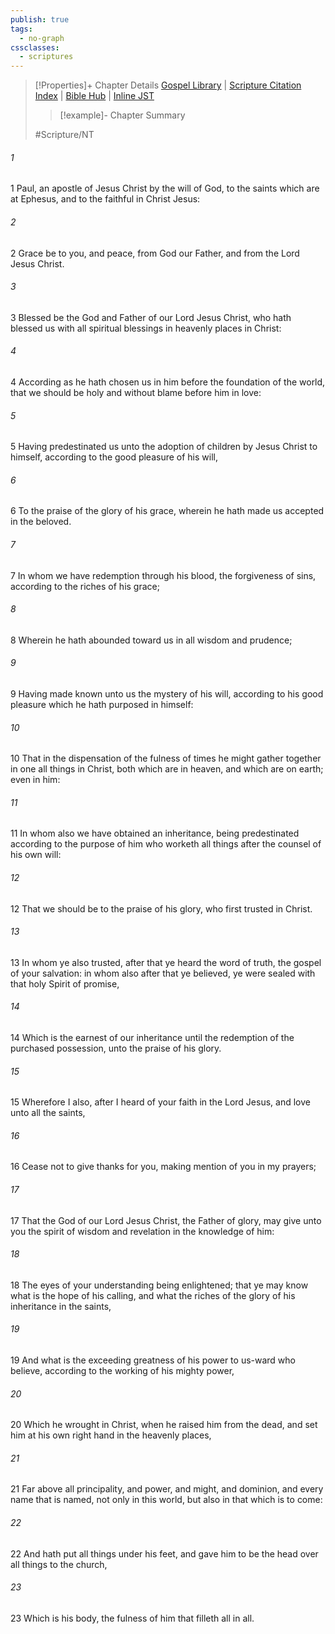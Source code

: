 ```yaml
---
publish: true
tags:
  - no-graph
cssclasses:
  - scriptures
---
```

>[!Properties]+ Chapter Details
>[Gospel Library](https://churchofjesuschrist.org/study/scriptures/nt/eph/1?lang=eng)    |    [Scripture Citation Index](https://scriptures.byu.edu/#09501::c09501)    |    [Bible Hub](https://biblehub.com/ephesians/1.htm)    |    [Inline JST](https://scripturetoolbox.com/html/ic/Ephesians/1.html)
>>[!example]- Chapter Summary
>> 
> 
>
>#Scripture/NT
###### 1
1 Paul, an apostle of Jesus Christ by the will of God, to the saints which are at Ephesus, and to the faithful in Christ Jesus:
###### 2
2 Grace be to you, and peace, from God our Father, and from the Lord Jesus Christ.
###### 3
3 Blessed be the God and Father of our Lord Jesus Christ, who hath blessed us with all spiritual blessings in heavenly places in Christ:
###### 4
4 According as he hath chosen us in him before the foundation of the world, that we should be holy and without blame before him in love:
###### 5
5 Having predestinated us unto the adoption of children by Jesus Christ to himself, according to the good pleasure of his will,
###### 6
6 To the praise of the glory of his grace, wherein he hath made us accepted in the beloved.
###### 7
7 In whom we have redemption through his blood, the forgiveness of sins, according to the riches of his grace;
###### 8
8 Wherein he hath abounded toward us in all wisdom and prudence;
###### 9
9 Having made known unto us the mystery of his will, according to his good pleasure which he hath purposed in himself:
###### 10
10 That in the dispensation of the fulness of times he might gather together in one all things in Christ, both which are in heaven, and which are on earth; even in him:
###### 11
11 In whom also we have obtained an inheritance, being predestinated according to the purpose of him who worketh all things after the counsel of his own will:
###### 12
12 That we should be to the praise of his glory, who first trusted in Christ.
###### 13
13 In whom ye also trusted, after that ye heard the word of truth, the gospel of your salvation: in whom also after that ye believed, ye were sealed with that holy Spirit of promise,
###### 14
14 Which is the earnest of our inheritance until the redemption of the purchased possession, unto the praise of his glory.
###### 15
15 Wherefore I also, after I heard of your faith in the Lord Jesus, and love unto all the saints,
###### 16
16 Cease not to give thanks for you, making mention of you in my prayers;
###### 17
17 That the God of our Lord Jesus Christ, the Father of glory, may give unto you the spirit of wisdom and revelation in the knowledge of him:
###### 18
18 The eyes of your understanding being enlightened; that ye may know what is the hope of his calling, and what the riches of the glory of his inheritance in the saints,
###### 19
19 And what is the exceeding greatness of his power to us-ward who believe, according to the working of his mighty power,
###### 20
20 Which he wrought in Christ, when he raised him from the dead, and set him at his own right hand in the heavenly places,
###### 21
21 Far above all principality, and power, and might, and dominion, and every name that is named, not only in this world, but also in that which is to come:
###### 22
22 And hath put all things under his feet, and gave him to be the head over all things to the church,
###### 23
23 Which is his body, the fulness of him that filleth all in all.
